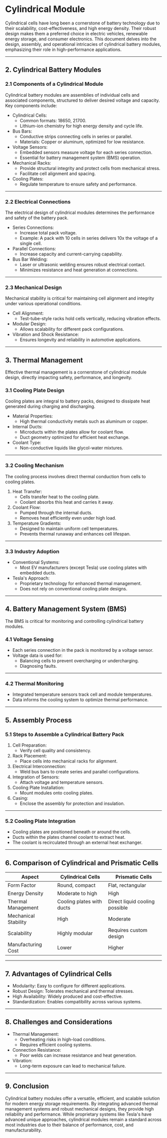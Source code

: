 # Cylindrical Module

Cylindrical cells have long been a cornerstone of battery technology due to their scalability, cost-effectiveness, and high energy density. Their robust design makes them a preferred choice in electric vehicles, renewable energy storage, and consumer electronics. This document delves into the design, assembly, and operational intricacies of cylindrical battery modules, emphasizing their role in high-performance applications.

---

## 2. Cylindrical Battery Modules

### 2.1 Components of a Cylindrical Module

Cylindrical battery modules are assemblies of individual cells and associated components, structured to deliver desired voltage and capacity. Key components include:

- Cylindrical Cells:
  - Common formats: 18650, 21700.
  - Lithium-ion chemistry for high energy density and cycle life.
- Bus Bars:
  - Conductive strips connecting cells in series or parallel.
  - Materials: Copper or aluminum, optimized for low resistance.
- Voltage Sensors:
  - Embedded sensors measure voltage for each series connection.
  - Essential for battery management system (BMS) operation.
- Mechanical Racks:
  - Provide structural integrity and protect cells from mechanical stress.
  - Facilitate cell alignment and spacing.
- Cooling Plates:
  - Regulate temperature to ensure safety and performance.

---

### 2.2 Electrical Connections

The electrical design of cylindrical modules determines the performance and safety of the battery pack.

- Series Connections:
  - Increase total pack voltage.
  - Example: A pack with 10 cells in series delivers 10x the voltage of a single cell.
- Parallel Connections:
  - Increase capacity and current-carrying capability.
- Bus Bar Welding:
  - Laser or ultrasonic welding ensures robust electrical contact.
  - Minimizes resistance and heat generation at connections.

---

### 2.3 Mechanical Design

Mechanical stability is critical for maintaining cell alignment and integrity under various operational conditions.

- Cell Alignment:
  - Test-tube-style racks hold cells vertically, reducing vibration effects.
- Modular Design:
  - Allows scalability for different pack configurations.
- Vibration and Shock Resistance:
  - Ensures longevity and reliability in automotive applications.

---

## 3. Thermal Management

Effective thermal management is a cornerstone of cylindrical module design, directly impacting safety, performance, and longevity.

### 3.1 Cooling Plate Design

Cooling plates are integral to battery packs, designed to dissipate heat generated during charging and discharging.

- Material Properties:
  - High thermal conductivity metals such as aluminum or copper.
- Internal Ducts:
  - Microducts within the plates allow for coolant flow.
  - Duct geometry optimized for efficient heat exchange.
- Coolant Type:
  - Non-conductive liquids like glycol-water mixtures.

---

### 3.2 Cooling Mechanism

The cooling process involves direct thermal conduction from cells to cooling plates.

1. Heat Transfer:
   - Cells transfer heat to the cooling plate.
   - Coolant absorbs this heat and carries it away.
2. Coolant Flow:
   - Pumped through the internal ducts.
   - Removes heat efficiently even under high load.
3. Temperature Gradients:
   - Designed to maintain uniform cell temperatures.
   - Prevents thermal runaway and enhances cell lifespan.

---

### 3.3 Industry Adoption

- Conventional Systems:
  - Most EV manufacturers (except Tesla) use cooling plates with embedded ducts.
- Tesla's Approach:
  - Proprietary technology for enhanced thermal management.
  - Does not rely on conventional cooling plate designs.

---

## 4. Battery Management System (BMS)

The BMS is critical for monitoring and controlling cylindrical battery modules.

### 4.1 Voltage Sensing

- Each series connection in the pack is monitored by a voltage sensor.
- Voltage data is used for:
  - Balancing cells to prevent overcharging or undercharging.
  - Diagnosing faults.

---

### 4.2 Thermal Monitoring

- Integrated temperature sensors track cell and module temperatures.
- Data informs the cooling system to optimize thermal performance.

---

## 5. Assembly Process

### 5.1 Steps to Assemble a Cylindrical Battery Pack

1. Cell Preparation:
   - Verify cell quality and consistency.
2. Rack Placement:
   - Place cells into mechanical racks for alignment.
3. Electrical Interconnection:
   - Weld bus bars to create series and parallel configurations.
4. Integration of Sensors:
   - Attach voltage and temperature sensors.
5. Cooling Plate Installation:
   - Mount modules onto cooling plates.
6. Casing:
   - Enclose the assembly for protection and insulation.

---

### 5.2 Cooling Plate Integration

- Cooling plates are positioned beneath or around the cells.
- Ducts within the plates channel coolant to extract heat.
- The coolant is recirculated through an external heat exchanger.

---

## 6. Comparison of Cylindrical and Prismatic Cells

| Aspect                | Cylindrical Cells              | Prismatic Cells                   |
|---------------------------|------------------------------------|---------------------------------------|
| Form Factor           | Round, compact                    | Flat, rectangular                     |
| Energy Density        | Moderate to high                  | High                                  |
| Thermal Management    | Cooling plates with ducts         | Direct liquid cooling possible        |
| Mechanical Stability  | High                              | Moderate                              |
| Scalability           | Highly modular                    | Requires custom design                |
| Manufacturing Cost    | Lower                             | Higher                                |

---

## 7. Advantages of Cylindrical Cells

- Modularity: Easy to configure for different applications.
- Robust Design: Tolerates mechanical and thermal stresses.
- High Availability: Widely produced and cost-effective.
- Standardization: Enables compatibility across various systems.

---

## 8. Challenges and Considerations

- Thermal Management:
  - Overheating risks in high-load conditions.
  - Requires efficient cooling systems.
- Connection Resistance:
  - Poor welds can increase resistance and heat generation.
- Vibration:
  - Long-term exposure can lead to mechanical failure.

---

## 9. Conclusion

Cylindrical battery modules offer a versatile, efficient, and scalable solution for modern energy storage requirements. By integrating advanced thermal management systems and robust mechanical designs, they provide high reliability and performance. While proprietary systems like Tesla's have advanced unique approaches, cylindrical modules remain a standard across most industries due to their balance of performance, cost, and manufacturability.